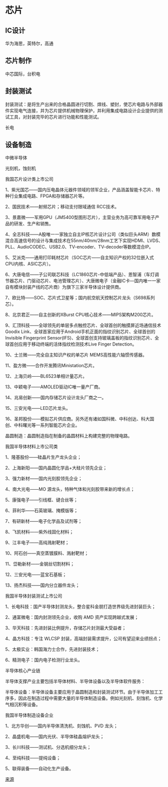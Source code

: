 # 芯片

## IC设计

华为海思，英特尔，高通

## 芯片制作

中芯国际，台积电

## 封装测试

封装测试：是将生产出来的合格晶圆进行切割、焊线、塑封，使芯片电路与外部器件实现电气连接，并为芯片提供机械物理保护，并利用集成电路设计企业提供的测试工具，对封装完毕的芯片进行功能和性能测试。

长电

## 设备制造

中微半导体

光刻机，蚀刻机

我国芯片设计类上市公司

1、紫光国芯——国内压电晶体元器件领域的领军企业，产品涵盖智能卡芯片、特种行业集成电路、FPGA和存储器芯片等。

2、国民技术——射频芯片；移动支付限域通信 RCC技术。

3、景嘉微——军用GPU（JM5400型图形芯片），主营业务为高可靠军用电子产品的研发、生产和销售。

4、全志科技——A股唯一一家独立自主IP核芯片设计公司（类似巨头ARM）数模混合高速信号的设计与集成技术在55nm/40nm/28nm工艺下实现HDMI、LVDS、PLL、AudioCODEC、USB2.0、TV-encoder、TV-decoder等数模混合IP。

5、艾派克——通用打印耗材芯片（SOC芯片——自主知识产权的32位嵌入式CPU内核、ASIC芯片）。

6、大唐电信——子公司联芯科技（LC1860芯片-中低端产品）、恩智浦（车灯调节器芯片、门驱动芯片、电池管理芯片）、大唐微电子（金融IC卡—国内唯一一家自有模块封装产线的芯片商）为旗下三家半导体设计提供商。

7、欧比特——SOC、芯片式卫星等；国内航空航天控制芯片龙头（S698系列芯）。

8、北京君正——自主创新的XBurst CPU核心技术——MIPS架构M200芯片。

9、汇顶科技——全球领先的单层多点触控芯片、全球首创的触摸屏近场通信技术Goodix Link、全球首家应用于Android手机正面的指纹识别芯片、全球首创的Invisible Fingerprint Sensor(IFS)、全球首创支持玻璃盖板的指纹识别芯片、全球首创应用于移动终端的活体指纹检测技术Live Finger Detection。

10、士兰微——完全自主知识产权的单芯片 MEMS高性能六轴惯传感器。

11、盈方微——合作开发腾讯Ministation芯片。

12、上海贝岭——BL6523单相计量芯片。

13、中颖电子——AMOLED驱动IC唯一量产厂商。

14、兆易创新——国内存储芯片设计龙头厂商之一。

15、三安光电——LED芯片龙头。

16、圣邦股份——模拟芯片供应商。另外还有诸如国科微、中科创达、科大国创、中科曙光等一系列智能芯片企业。

晶圆制造：晶圆制造指在制备的晶圆材料上构建完整的物理电路。

我国半导体材料上市公司类

1、隆基股份——硅晶片生产龙头企业；

2、上海新阳——国内晶圆化学品+大硅片领先企业；

3、强力新材——国内光刻胶领先企业；

4、南大光电——MO 源龙头，特种气体和光刻胶带来新的增长点；

5、康强电子——引线框、键合丝等；

6、菲利华——石英玻璃、掩模版等；

7、有研新材——电子化学品及试剂等；

8、飞凯材料——紫外线固化材料；

9、江丰电子——高纯溅射靶材；

10、阿石创——真空蒸镀膜料、溅射靶材；

11、岱勒新材——金钢丝切割材料；

12、三安光电——蓝宝石基板；

13、扬杰科技——国内分立器件龙头；

我国半导体封装测试上市公司

1、长电科技：国产半导体封测龙头，整合星科金朋打造世界级先进封装巨头；

2、通富微电：国内封测领先企业，收购 AMD 资产实现跨越式发展；

3、华天科技：先进封装比例提升，存储芯片封测最大受益者；

4、晶方科技：专注 WLCSP 封装，高端封装需求提升，公司有望迎来业绩拐点；

5、太极实业：韩国海力士合作，先进封装技术；

6、精测电子：国内电子检测行业龙头。

半导体核心产业链

半导体支撑产业主要包括半导体材料、半导体设备以及半导体软件服务：

半导体设备：半导体设备主要应用于晶圆制造和封装测试环节。由于半导体加工工序多，因此在制造过程中需要大量的半导体制造设备。例如光刻机、刻蚀机、化学气相沉积等设备。

我国半导体制造设备企业

1、北方华创——国内半导体清洗机、刻蚀机、PVD 龙头；

2、晶盛机电——国内光伏、半导体硅晶熔炉龙头；

3、长川科技——测试机、分选机细分龙头；

4、至纯科技——提纯设备；

5、联得装备——自动化生产设备。

[来源](https://new.qq.com/omn/20200710/20200710A0CGSL00.html)
